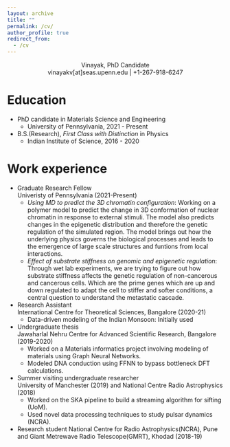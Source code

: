 ```yaml
---
layout: archive
title: ""
permalink: /cv/
author_profile: true
redirect_from:
  - /cv
---
```


<div align="center"> Vinayak, PhD Candidate </div>
<div align="center"> vinayakv[at]seas.upenn.edu | +1-267-918-6247 </div>

Education
=========
* PhD candidate in Materials Science and Engineering 
  * University of Pennsylvania, 2021 - Present
* B.S.(Research), *First Class with Distinction* in Physics 
  * Indian Institute of Science, 2016 - 2020 

Work experience
===============
* Graduate Research Fellow  
  Univeristy of Pennsylvania (2021-Present)
  * _Using MD to predict the 3D chromatin configuration_: Working on a polymer model to predict the change in 3D conformation of nuclear chromatin in response to external stimuli. The model also predicts changes in the epigenetic distribution and therefore the genetic regulation of the simulated region. The model brings out how the underlying physics governs the biological processes and leads to the emergence of large scale structures and funtions from local interactions.
  * _Effect of substrate stiffness on genomic and epigenetic regulation_: Through wet lab experiments, we are trying to figure out how substrate stiffness affects the genetic regulation of non-cancerous and cancerous cells. Which are the prime genes which are up and down regulated to adapt the cell to stiffer and softer conditions, a central question to understand the metastatic cascade.    
* Research Assistant  
  International Centre for Theoretical Sciences, Bangalore (2020-21)  
  * Data-driven modeling of the Indian Monsoon: Initially used 
* Undergraduate thesis  
  Jawaharlal Nehru Centre for Advanced Scientific Research, Bangalore (2019-2020)
  * Worked on a Materials informatics project involving modeling of materials using Graph Neural Networks.
  * Modeled DNA conduction using FFNN to bypass bottleneck DFT calculations.
* Summer visiting undergraduate researcher  
  University of Manchester (2019) and National Centre Radio Astrophysics (2018)
  * Worked on the SKA pipeline to build a streaming algorithm for sifting (UoM).
  * Used novel data processing techniques to study pulsar dynamics (NCRA). 
* Research student
  National Centre for Radio Astrophysics(NCRA), Pune and Giant Metrewave Radio Telescope(GMRT), Khodad (2018-19)  
